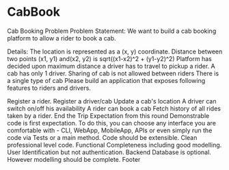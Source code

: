 # CabBook

Cab Booking Problem
Problem Statement:
We want to build a cab booking platform to allow a rider to book a cab.

Details:
The location is represented as a (x, y) coordinate.
Distance between two points (x1, y1) and(x2, y2) is sqrt((x1-x2)^2 + (y1-y2)^2)
Platform has decided upon maximum distance a driver has to travel to pickup a rider.
A cab has only 1 driver.
Sharing of cab is not allowed between riders
There is a single type of cab
Please build an application that exposes following features to riders and drivers.

Register a rider.
Register a driver/cab
Update a cab's location
A driver can switch on/off his availability
A rider can book a cab
Fetch history of all rides taken by a rider.
End the Trip
Expectation from this round
Demonstrable code is first expectation. To do this, you can choose any interface you are comfortable with - CLI, WebApp, MobileApp, APIs or even simply run the code via Tests or a main method.
Code should be extensible.
Clean professional level code.
Functional Completeness including good modelling.
User Identification but not authentication.
Backend Database is optional. However modelling should be complete.
Footer
